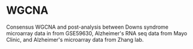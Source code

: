 # WGCNA
Consensus WGCNA and post-analysis between Downs syndrome microarray data in from GSE59630, Alzheimer's RNA seq data from Mayo Clinic, and Alzheimer's microarray data from Zhang lab. 
